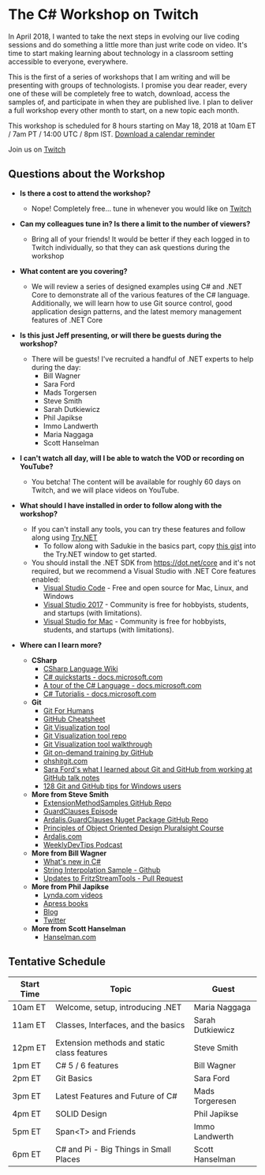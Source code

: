# The C# Workshop on Twitch

In April 2018, I wanted to take the next steps in evolving our live coding sessions and do something a little more than just write code on video.  It's time to start making learning about technology in a classroom setting accessible to everyone, everywhere.

This is the first of a series of workshops that I am writing and will be presenting with groups of technologists.  I promise you dear reader, every one of these will be completely free to watch, download, access the samples of, and participate in when they are published live.  I plan to deliver a full workshop every other month to start, on a new topic each month.

This workshop is scheduled for 8 hours starting on May 18, 2018 at 10am ET / 7am PT / 14:00 UTC / 8pm IST. [Download a calendar reminder](https://cdn.rawgit.com/csharpfritz/Fritz.LiveStream/master/csharpWorkshop/Fritz_and_Friends_Csharp_Workshop.ics)  

Join us on [Twitch](https://www.twitch.tv/events/FkW7cJ5WStWVhBKbY4Ozbg)

## Questions about the Workshop

*  __Is there a cost to attend the workshop?__
   *  Nope!  Completely free... tune in whenever you would like on [Twitch](https://www.twitch.tv/events/FkW7cJ5WStWVhBKbY4Ozbg)

*  __Can my colleagues tune in?  Is there a limit to the number of viewers?__
   *  Bring all of your friends!  It would be better if they each logged in to Twitch  individually, so that they can ask questions during the workshop

*  __What content are you covering?__
   *  We will review a series of designed examples using C# and .NET Core to demonstrate all of the various features of the C# language.  Additionally, we will learn how to use Git source control, good application design patterns, and the latest memory management features of .NET Core

*  __Is this just Jeff presenting, or will there be guests during the workshop?__
   *  There will be guests!  I've recruited a handful of .NET experts to help during the day:
      * Bill Wagner
      * Sara Ford
      * Mads Torgersen
      * Steve Smith
      * Sarah Dutkiewicz
      * Phil Japikse
      * Immo Landwerth
      * Maria Naggaga
      * Scott Hanselman

* __I can't watch all day, will I be able to watch the VOD or recording on YouTube?__
   *  You betcha!  The content will be available for roughly 60 days on Twitch, and we will place videos on YouTube.  

* __What should I have installed in order to follow along with the workshop?__
   *  If you can't install any tools, you can try these features and follow along using [Try.NET](https://try.dot.net/)
      * To follow along with Sadukie in the basics part, copy [this gist](https://gist.github.com/sadukie/bf1f6f5339e92e322c1eb4f44c7ebfa0) into the Try.NET window to get started.
   *  You should install the .NET SDK from https://dot.net/core and it's not required, but we recommend a Visual Studio with .NET Core features enabled:
      *  [Visual Studio Code](https://code.visualstudio.com) - Free and open source for Mac, Linux, and Windows
      *  [Visual Studio 2017](https://visualstudio.com) - Community is free for hobbyists, students, and startups (with limitations).
      *  [Visual Studio for Mac](https://visualstudio.com) - Community is free for hobbyists, students, and startups (with limitations).
* __Where can I learn more?__
   * __CSharp__
     * [CSharp Language Wiki](https://github.com/dotnet/csharplang/wiki)
     * [C# quickstarts - docs.microsoft.com](https://docs.microsoft.com/dotnet/csharp/quick-starts/)
     * [A tour of the C# Language - docs.microsoft.com](https://docs.microsoft.com/dotnet/csharp/tour-of-csharp/)
     * [C# Tutorialis - docs.microsoft.com](https://docs.microsoft.com/dotnet/csharp/tutorials/)
   * __Git__
     * [Git For Humans](https://www.amazon.com/Git-Humans-David-Demaree/dp/1937557383)
     * [GitHub Cheatsheet](https://education.github.com/git-cheat-sheet-education.pdf)
     * [Git Visualization tool](https://git-school.github.io/visualizing-git/)
     * [Git Visualization tool repo](https://github.com/git-school/visualizing-git/)
     * [Git Visualization tool walkthrough](https://saraford.net/2017/03/23/how-to-fix-the-oh-no-ive-accidentally-committed-on-master-instead-of-a-branch-082/)
     * [Git on-demand training by GitHub](https://services.github.com/on-demand/git-trouble/git-set-up)
     * [ohshitgit.com](http://ohshitgit.com/#accidental-commit-master)
     * [Sara Ford's what I learned about Git and GitHub from working at GitHub talk notes](https://github.com/saraford/impostor-syndrome-walkthrough-of-github)
     * [128 Git and GitHub tips for Windows users](https://saraford.net/category/github-tip-of-the-day-2017/)
   * __More from Steve Smith__
     * [ExtensionMethodSamples GitHub Repo](https://github.com/ardalis/ExtensionMethodSample)
     * [GuardClauses Episode](http://www.weeklydevtips.com/004)
     * [Ardalis.GuardClauses Nuget Package GitHub Repo](https://github.com/ardalis/GuardClauses)
     * [Principles of Object Oriented Design Pluralsight Course](https://pluralsight.com/courses/principles-oo-design)
     * [Ardalis.com](https://ardalis.com)
     * [WeeklyDevTips Podcast](https://weeklydevtips.com)
   * __More from Bill Wagner__
     * [What's new in C#](https://docs.microsoft.com/en-us/dotnet/csharp/whats-new/)
     * [String Interpolation Sample - Github](https://github.com/dotnet/samples/tree/master/snippets/csharp/tutorials/string-interpolation)
     * [Updates to FritzStreamTools - Pull Request](https://github.com/csharpfritz/Fritz.StreamTools/pull/112)
   * __More from Phil Japikse__
     * [Lynda.com videos](http://bit.ly/skimediclyndacourses)
     * [Apress books](http://bit.ly/apressbooks)
     * [Blog](http://www.skimedic.com/blog)
     * [Twitter](http://twitter.com/skimedic)
   * __More from Scott Hanselman__
     * [Hanselman.com](https://hanselman.com/blog)


## Tentative Schedule 

| Start Time | Topic | Guest |
| ----- | ---- | ----- |
| 10am ET | Welcome, setup, introducing .NET | Maria Naggaga |
| 11am ET | Classes, Interfaces, and the basics | Sarah Dutkiewicz |
| 12pm ET | Extension methods and static class features | Steve Smith |
| 1pm ET | C# 5 / 6 features | Bill Wagner |
| 2pm ET | Git Basics | Sara Ford |
| 3pm ET | Latest Features and Future of C# | Mads Torgeresen |
| 4pm ET | SOLID Design | Phil Japikse |
| 5pm ET | Span&lt;T&gt; and Friends | Immo Landwerth |
| 6pm ET | C# and Pi - Big Things in Small Places | Scott Hanselman |

